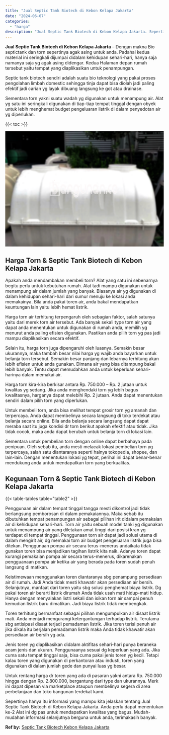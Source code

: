 ```yaml
---
title: "Jual Septic Tank Biotech di Kebon Kelapa Jakarta"
date: "2024-06-07"
categories: 
  - "harga"
description: "Jual Septic Tank Biotech di Kebon Kelapa Jakarta. Sepertinya hanya itu informasi yang mampu kita jelaskan tentang Jual Septic Tank Biotech di Kebon Kelapa Ja..."
---
```


**Jual Septic Tank Biotech di Kebon Kelapa Jakarta** – Dengan makna Bio septictank dan torn sepertinya agak asing untuk anda. Padahal kedua material ini seringkali dijumpai didalam kehidupan sehari-hari, hanya saja namanya saja yg agak asing didengar. Kedua Halaman depan rumah tersebut yaitu tempat yang diaplikasikan untuk penampungan.

Septic tank biotech sendiri adalah suatu bio teknologi yang pakai proses pengolahan limbah domestic sehingga tinja dapat bisa diolah jadi paling efektif jadi carian yg layak dibuang langsung ke got atau drainase.

Sementara torn yakni suatu wadah yg digunakan untuk menampung air. Alat yg satu ini seringkali digunakan di tiap-tiap tempat tinggal dengan obyek untuk lebih menghemat budget pengeluaran listrik di dalam penyedotan air yg diperlukan.

{{< toc >}}

![Jual Septic Tank Biotech di Kebon Kelapa Jakarta](/images/jual-bio-septictank-40.png)

## Harga Torn & Septic Tank Biotech di Kebon Kelapa Jakarta

Apakah anda mendambakan membeli torn? Alat yang satu ini sebenarnya begitu perlu untuk kebutuhan rumah. Alat tadi mampu digunakan untuk menampung air dalam jumlah yang banyak. Biasanya air yg digunakan di dalam kehidupan sehari-hari dari sumur menuju ke lokasi anda memakainya. Bila anda pakai toren air, anda bakal mendapatkan keuntungan lain yaitu lebih hemat listrik.

Harga torn air terhitung terpengaruh oleh sebagian faktor, salah satunya yaitu dari merek torn air tersebut. Ada banyak sekali type torn air yang dapat anda menentukan untuk digunakan di rumah anda, memilih yg menurut anda paling efisien digunakan. Pastikan anda pilih torn yg pas jadi mampu diaplikasikan secara efektif.

Selain itu, harga torn juga dipengaruhi oleh luasnya. Semakin besar ukurannya, maka tambah besar nilai harga yg wajib anda bayarkan untuk belanja torn tersebut. Semakin besar panjang dan lebarnya terhitung akan lebih efisien untuk anda gunakan. Dimana air yang bisa ditampung bakal lebih banyak. Tentu dapat memudahkan anda untuk keperluan sehari-harinya dalam memakai air.

Harga torn kira-kira berkisar antara Rp. 750.000 – Rp. 2 jutaan untuk kwalitas yg sedang. Jika anda menghendaki torn yg lebih bagus kwalitasnya, harganya dapat melebihi Rp. 2 jutaan. Anda dapat menentukan sendiri dalam pilih torn yang diperlukan.

Untuk membeli torn, anda bisa melihat tempat grosir torn yg amanah dan terpercaya. Anda dapat membelinya secara langsung di toko terdekat atau belanja secara online. Bila anda belanja secara langsung dapat dapat meraba saat itu juga kondisi dr torn berikut apakah efektif atau tidak. Jika tidak cocok, maka anda dapat berubah untuk belanja torn di lokasi lain.

Sementara untuk pembelian torn dengan online dapat berbahaya pada penipuan. Oleh sebab itu, anda mesti melacak lokasi pembelian torn yg terpercaya, salah satu diantaranya seperti halnya tokopedia, shopee, dan lain-lain. Dengan menentukan lokasi yg tepat, perihal ini dapat benar-benar mendukung anda untuk mendapatkan torn yang berkualitas.

## Kegunaan Torn & Septic Tank Biotech di Kebon Kelapa Jakarta

{{< table-tables table="table2" >}}

Penggunaan air dalam tempat tinggal tangga mesti dikontrol jadi tidak berlangsung pemborosan di dalam pemakaiannya. Maka sebab itu dibutuhkan tempat penampungan air sebagai pilihan irit didalam pemakaian air di kehidupan sehari-hari. Torn air yaitu sebuah model tanki yg digunakan untuk menampung air yang diletakan amat tinggi dari posisi kran yg terdapat di tempat tinggal. Penggunaan torn air dapat jadi solusi utama di dalam mengirit air, dg memakai torn air budget pengeluaran listrik juga bisa ditekan. Penggunaan pompa air secara terus-menerus andaikata tidak gunakan toren bisa menjadikan tagihan listrik kita naik. Adanya toren dapat kurangi pemakaian pompa air secara terus-menerus, dikarenakan pengguanaan pompa air ketika air yang berada pada toren sudah penuh langsung di matikan.

Keistimewaan menggunakan toren diantaranya sbg penampung persediaan air di rumah. Jadi Anda tidak mesti khawatir akan persediaan air bersih. Selanjutnya, manfaat dari toren yaitu sbg solusi penghemat biaya listrik. Dg pakai toren air berarti listrik dirumah Anda tidak usah mati hidup-mati hidup. Hanya dengan menyalakan listri sekali dan isikan torn air sampai penuh kemudian listrik baru dimatikan. Jadi biaya listrik tidak membengkak.

Toren terhitung bermanfaat sebagai pilihan mengumpulkan air disaat listrik mati. Anda menjadi mengurangi ketergantungan terhadap listrik. Terutama sbg antisipasi disaat terjadi pemadaman listrik. Jika toren terisi penuh air jika dikala itu berjalan pemadaman listrik maka Anda tidak khawatir akan persediaan air bersih yg ada.

Jenis toren yg diaplikasikan didalam aktifitas sehari-hari punya beraneka acam jenis dan ukuran. Penggunaanya sesuai dg keperluan yang ada. Jika cuma satu tempat tinggal saja, bisa cuma pakai jenis toren yg kecil. Tetapi kalau toren yang digunakan di perkantoran atau industi, toren yang digunakan di dalam jumlah gede dan punyai luas yg besar.

Untuk rentang harga dr toren yang ada di pasaran yakni antara Rp. 750.000 hingga dengan Rp. 2.800.000, bergantung dari type dan ukurannya. Merk ini dapat dipesan via marketplace ataupun membelinya segera di area perbelanjaan dan toko bangunan terdekat kami.

Sepertinya hanya itu informasi yang mampu kita jelaskan tentang Jual Septic Tank Biotech di Kebon Kelapa Jakarta. Anda perlu dapat menentukan ke-2 Alat ini dg pas untuk mendapatkan kwalitas yang bagus. Mudah-mudahan informasi selanjutnya berguna untuk anda, terimakasih banyak.

**Ref by:** [Septic Tank Biotech Kebon Kelapa Jakarta](https://id.wikipedia.org/wiki/Septic)
